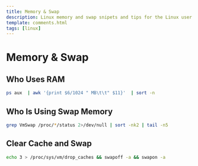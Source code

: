 ```yaml
---
title: Memory & Swap
description: Linux memory and swap snipets and tips for the Linux user.
template: comments.html
tags: [linux]
---
```


# Memory & Swap

## Who Uses RAM

```bash
ps aux  | awk '{print $6/1024 " MB\t\t" $11}'  | sort -n
```

## Who Is Using Swap Memory

```bash
grep VmSwap /proc/*/status 2>/dev/null | sort -nk2 | tail -n5
```

## Clear Cache and Swap

```bash
echo 3 > /proc/sys/vm/drop_caches && swapoff -a && swapon -a
```
